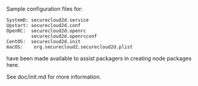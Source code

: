 Sample configuration files for:
```
SystemD: securecloud2d.service
Upstart: securecloud2d.conf
OpenRC:  securecloud2d.openrc
         securecloud2d.openrcconf
CentOS:  securecloud2d.init
macOS:    org.securecloud2.securecloud2d.plist
```
have been made available to assist packagers in creating node packages here.

See doc/init.md for more information.
